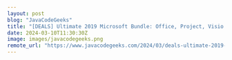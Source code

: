 ```yaml
---
layout: post
blog: "JavaCodeGeeks"
title: "[DEALS] Ultimate 2019 Microsoft Bundle: Office, Project, Visio and Windows 11 Pro (89% off) & Other Deals Up To 98% Off – Offers End Soon!"
date: 2024-03-10T11:30:30Z
image: images/javacodegeeks.png
remote_url: "https://www.javacodegeeks.com/2024/03/deals-ultimate-2019-microsoft-bundle-office-project-visio-and-windows-11-pro-89-off-other-deals-up-to-98-off-offers-end-soon.html"
---
```

